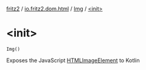 [fritz2](../../index.md) / [io.fritz2.dom.html](../index.md) / [Img](index.md) / [&lt;init&gt;](./-init-.md)

# &lt;init&gt;

`Img()`

Exposes the JavaScript [HTMLImageElement](https://developer.mozilla.org/en/docs/Web/API/HTMLImageElement) to Kotlin

